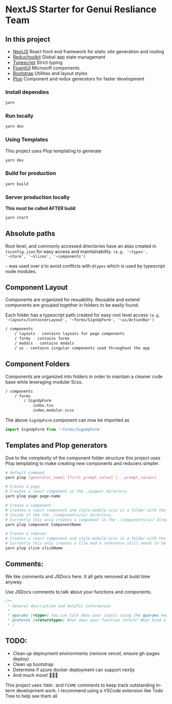 # NextJS Starter for Genui Resliance Team

## In this project

- [NextJS](https://nextjs.org/docs/getting-started)
  React front end framework for static site generation and routing
- [Redux/toolkit](https://redux-toolkit.js.org/)
  Global app state management
- [Typescript](https://www.typescriptlang.org/)
  Strict typing
- [FluentUI](https://developer.microsoft.com/en-us/fluentui#/controls/web)
  Microsoft components
- [Bootstrap](https://getbootstrap.com/docs/5.0/customize/sass/)
  Utilities and layout styles
- [Plop](https://plopjs.com/)
  Component and redux generators for faster development

### Install dependies

```bash
yarn
```

### Run locally

```bash
yarn dev
```

### Using Templates

This project uses Plop templating to generate

```bash
yarn dev
```

### Build for production

```bash
yarn build
```

### Server production locally

**This must be called AFTER build**

```bash
yarn start
```

## Absolute paths

Root level, and commonly accessed directories have an alias created in `tsconfig.json` for easy access and maintainability. `(e.g. '~types', '~store', '~slices', '~components')`

`~` was used over `@` to avoid conflicts with `@types` which is used by typescript node modules.

## Component Layout

Components are organized for resuability. Reusable and extend components are grouped together in folders to be easily found.

Each folder has a typescript path created for easy root level access `(e.g. '~layouts/ContainerLayout', '~forms/SignUpForm', '~ui/ActionBar')`

```bash
/ components
	/ layouts - contains layouts for page components
	/ forms - contains forms
	/ modals - contains modals
	/ ui - contains singular components used throughout the app
```

## Component Folders

Components are organized into folders in order to maintain a cleaner code base while leveraging modular Scss.

```bash
/ components
	/ forms
		/ SignUpForm
			index.tsx
			index.modular.scss
```

The above `SignUpForm` component can now be imported as

```js
import SignUpForm from '~forms/SignUpForm'
```

## Templates and Plop generators

Due to the complexity of the component folder structure this project uses Plop templating to
make creating new components and reducers simpler.

```bash
# default command
yarn plop [generator_name] [first_prompt_value] [...prompt_values]

# Create a page
# Creates a react component in the ./pages/ directory
yarn plop page page-name

# Create a component
# Creates a react component and style.module.scss in a folder with the component name
# Inside of the the ./components/ui/ directory.
# Currently this only creates a component in the ./components/ui/ directory
yarn plop component ComponentName

# Create a reducer
# Creates a react component and style.module.scss in a folder with the component name
# Currently this only creates a file and a reference still needs to be added to ./store/index.ts
yarn plop slice sliceName
```

## Comments:

We like comments and JSDocs here. It all gets removed at build time anyway.

Use JSDocs comments to talk about your functions and components.

```js
/**
 * General description and helpful information
 *
 * @params {<type>} You can talk abou your inputs using the @params keyword
 * @returns {<returntype>} What does your function return? What kind of component is it?
 * /
```

## TODO:

- Clean up deployment environments (remove vercel, ensure gh-pages deploy)
- Clean up bootstrap
- Determine if azure docker deployment can support nextjs
- And much more! 🙌✨🌈

This project uses `TODO:` and `FIXME` comments to keep track outstanding in-term development work.
I recommend using a VSCode extension like Todo Tree to help see them all
